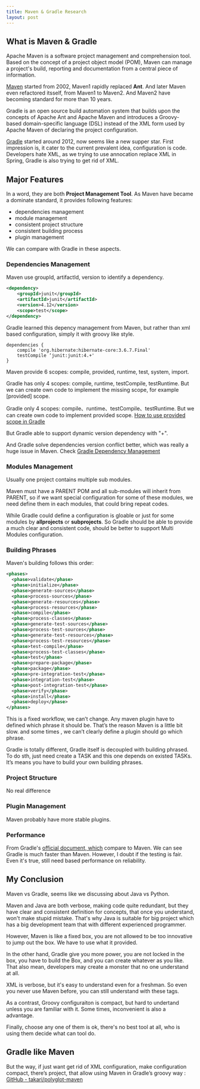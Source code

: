 ```yaml
---
title: Maven & Gradle Research
layout: post
---
```


## What is Maven & Gradle

Apache Maven is a software project management and comprehension tool. Based on the concept of a project object model (POM), Maven can manage a project's build, reporting and documentation from a central piece of information.

[Maven](http://maven.apache.org/) started from 2002, Maven1 rapidly replaced **Ant**. And later Maven even refactored itsself, from Maven1 to Maven2. And Maven2 have becoming standard for more than 10 years.


Gradle is an open source build automation system that builds upon the concepts of Apache Ant and Apache Maven and introduces a Groovy-based domain-specific language (DSL) instead of the XML form used by Apache Maven of declaring the project configuration. 

[Gradle](https://gradle.org/) started around 2012, now seems like a new supper star. First impression is, it cater to the current prevalent idea, configuration is code. Developers hate XML, as we trying to use annocation replace XML in Spring, Gradle is also trying to get rid of XML.


## Major Features

In a word, they are both **Project Management Tool**. As Maven have became a dominate standard,  it provides following features: 

* dependencies management
* module management
* consistent project structure
* consistent building process
* plugin management

We can compare with Gradle in these aspects.

### Dependencies Management

Maven use groupId, artifactId, version to identify a dependency.

```xml
<dependency>
    <groupId>junit</groupId>
    <artifactId>junit</artifactId>
    <version>4.12</version>
    <scope>test</scope>
</dependency>
```

Gradle learned this depency management from Maven, but rather than xml based configuration, simply it  with groovy like style.

```
dependencies {
    compile 'org.hibernate:hibernate-core:3.6.7.Final'
    testCompile ‘junit:junit:4.+'
}
```

Maven provide 6 scopes: compile, provided, runtime, test, system, import.

Gradle has only 4 scopes: compile, runtime, testCompile, testRuntime. But we can create own code to implement the missing scope, for example [provided] scope.

Gradle only 4 scopes: compile、runtime、testCompile、testRuntime. But we can create own code to implement provided scope.  [How to use provided scope in Gradle](https://stackoverflow.com/questions/18738888/how-to-use-provided-scope-for-jar-file-in-gradle-build)

But Gradle able to support dynamic version dependency with "+".

And Gradle solve dependencies version conflict better, which was really a huge issue in Maven. Check [Gradle Dependency Management](https://docs.gradle.org/current/userguide/introduction_dependency_management.html)

### Modules Management

Usually one project contains multiple sub modules.

Maven must have a PARENT POM and all sub-modules will inherit from PARENT, so if we want special configuration for some of these modules, we need define them in each modules, that could bring repeat codes.

While Gradle could define a configuration is gloable or just for some modules by **allprojects** or **subprojects**. So Gradle should be able to provide a much clear and consistent code, should be better to support Multi Modules configuration. 

### Building Phrases

Maven's building follows this order:

```xml
<phases>
  <phase>validate</phase>
  <phase>initialize</phase>
  <phase>generate-sources</phase>
  <phase>process-sources</phase>
  <phase>generate-resources</phase>
  <phase>process-resources</phase>
  <phase>compile</phase>
  <phase>process-classes</phase>
  <phase>generate-test-sources</phase>
  <phase>process-test-sources</phase>
  <phase>generate-test-resources</phase>
  <phase>process-test-resources</phase>
  <phase>test-compile</phase>
  <phase>process-test-classes</phase>
  <phase>test</phase>
  <phase>prepare-package</phase>
  <phase>package</phase>
  <phase>pre-integration-test</phase>
  <phase>integration-test</phase>
  <phase>post-integration-test</phase>
  <phase>verify</phase>
  <phase>install</phase>
  <phase>deploy</phase>
</phases>
``` 

This is a fixed workflow, we can’t change. Any maven plugin have to defined which phrase it should be.  That’s the reason Maven is a little bit slow. and some times , we can’t clearly define a plugin should go which phrase.

Gradle is totally different, Gradle itself is decoupled with building phrased. To do sth, just need create a TASK and this one depends on existed TASKs.  It’s means you have to build your own building phrases.

### Project Structure 

No real difference

###  Plugin Management

Maven probably have more stable plugins. 

### Performance 

From Gradle's [official document, which](https://gradle.org/maven-vs-gradle/) compare to Maven. We can see Gradle is much faster than Maven. However, I doubt if the testing is fair. Even it's true, still need based performance on reliability.


## My Conclusion

Maven vs Gradle, seems like we discussing about Java vs Python. 

Maven and Java are both verbose, making code quite redundant, but they have clear and consistent definition for concepts, that once you understand, won't make stupid mistake. That's why Java is suitable for big project which has a big development team that with different experienced programmer.
 
However, Maven is like a fixed box, you are not allowed to be too innovative to jump out the box.  We have to use what it provided.

In the other hand, Gradle give you more power, you are not locked in the box, you have to build the Box, and you can create whatever as you like. That also mean, developers may create a monster that no one understand at all.

XML is verbose, but it's easy to understand even for a freshman. So even you never use Maven before, you can still understand with these tags.

As a contrast, Groovy configuraiton is compact, but hard to undertand unless you are familiar with it.  Some times, inconvenient is also a advantage.

Finally, choose any one of them is ok, there's no best tool at all, who is using them decide what can tool do. 

## Gradle like Maven

But the way, if just want get rid of XML configuration, make configuration compact,  there’s project, that allow using Maven in Gradle’s groovy way : [GitHub - takari/polyglot-maven](https://github.com/takari/polyglot-maven)